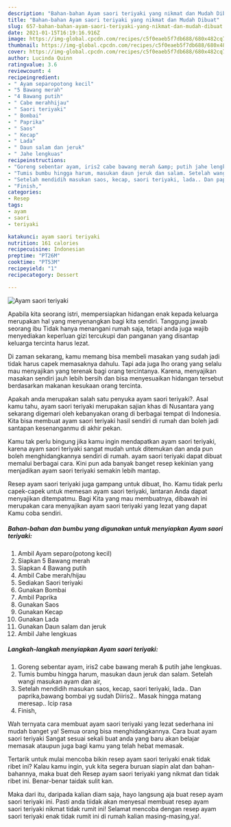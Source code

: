 ```yaml
---
description: "Bahan-bahan Ayam saori teriyaki yang nikmat dan Mudah Dibuat"
title: "Bahan-bahan Ayam saori teriyaki yang nikmat dan Mudah Dibuat"
slug: 657-bahan-bahan-ayam-saori-teriyaki-yang-nikmat-dan-mudah-dibuat
date: 2021-01-15T16:19:16.916Z
image: https://img-global.cpcdn.com/recipes/c5f0eaeb5f7db688/680x482cq70/ayam-saori-teriyaki-foto-resep-utama.jpg
thumbnail: https://img-global.cpcdn.com/recipes/c5f0eaeb5f7db688/680x482cq70/ayam-saori-teriyaki-foto-resep-utama.jpg
cover: https://img-global.cpcdn.com/recipes/c5f0eaeb5f7db688/680x482cq70/ayam-saori-teriyaki-foto-resep-utama.jpg
author: Lucinda Quinn
ratingvalue: 3.6
reviewcount: 4
recipeingredient:
- " Ayam separopotong kecil"
- "5 Bawang merah"
- "4 Bawang putih"
- " Cabe merahhijau"
- " Saori teriyaki"
- " Bombai"
- " Paprika"
- " Saos"
- " Kecap"
- " Lada"
- " Daun salam dan jeruk"
- " Jahe lengkuas"
recipeinstructions:
- "Goreng sebentar ayam, iris2 cabe bawang merah &amp; putih jahe lengkuas."
- "Tumis bumbu hingga harum, masukan daun jeruk dan salam. Setelah wangi masukan ayam dan air,"
- "Setelah mendidih masukan saos, kecap, saori teriyaki, lada.. Dan paprika,bawang bombai yg sudah Diiris2.. Masak hingga matang meresap.. Icip rasa"
- "Finish,"
categories:
- Resep
tags:
- ayam
- saori
- teriyaki

katakunci: ayam saori teriyaki 
nutrition: 161 calories
recipecuisine: Indonesian
preptime: "PT26M"
cooktime: "PT53M"
recipeyield: "1"
recipecategory: Dessert

---
```



![Ayam saori teriyaki](https://img-global.cpcdn.com/recipes/c5f0eaeb5f7db688/680x482cq70/ayam-saori-teriyaki-foto-resep-utama.jpg)

Apabila kita seorang istri, mempersiapkan hidangan enak kepada keluarga merupakan hal yang menyenangkan bagi kita sendiri. Tanggung jawab seorang ibu Tidak hanya menangani rumah saja, tetapi anda juga wajib menyediakan keperluan gizi tercukupi dan panganan yang disantap keluarga tercinta harus lezat.

Di zaman  sekarang, kamu memang bisa membeli masakan yang sudah jadi tidak harus capek memasaknya dahulu. Tapi ada juga lho orang yang selalu mau menyajikan yang terenak bagi orang tercintanya. Karena, menyajikan masakan sendiri jauh lebih bersih dan bisa menyesuaikan hidangan tersebut berdasarkan makanan kesukaan orang tercinta. 



Apakah anda merupakan salah satu penyuka ayam saori teriyaki?. Asal kamu tahu, ayam saori teriyaki merupakan sajian khas di Nusantara yang sekarang digemari oleh kebanyakan orang di berbagai tempat di Indonesia. Kita bisa membuat ayam saori teriyaki hasil sendiri di rumah dan boleh jadi santapan kesenanganmu di akhir pekan.

Kamu tak perlu bingung jika kamu ingin mendapatkan ayam saori teriyaki, karena ayam saori teriyaki sangat mudah untuk ditemukan dan anda pun boleh menghidangkannya sendiri di rumah. ayam saori teriyaki dapat dibuat memalui berbagai cara. Kini pun ada banyak banget resep kekinian yang menjadikan ayam saori teriyaki semakin lebih mantap.

Resep ayam saori teriyaki juga gampang untuk dibuat, lho. Kamu tidak perlu capek-capek untuk memesan ayam saori teriyaki, lantaran Anda dapat menyajikan ditempatmu. Bagi Kita yang mau membuatnya, dibawah ini merupakan cara menyajikan ayam saori teriyaki yang lezat yang dapat Kamu coba sendiri.

<!--inarticleads1-->

##### Bahan-bahan dan bumbu yang digunakan untuk menyiapkan Ayam saori teriyaki:

1. Ambil  Ayam separo(potong kecil)
1. Siapkan 5 Bawang merah
1. Siapkan 4 Bawang putih
1. Ambil  Cabe merah/hijau
1. Sediakan  Saori teriyaki
1. Gunakan  Bombai
1. Ambil  Paprika
1. Gunakan  Saos
1. Gunakan  Kecap
1. Gunakan  Lada
1. Gunakan  Daun salam dan jeruk
1. Ambil  Jahe lengkuas




<!--inarticleads2-->

##### Langkah-langkah menyiapkan Ayam saori teriyaki:

1. Goreng sebentar ayam, iris2 cabe bawang merah &amp; putih jahe lengkuas.
1. Tumis bumbu hingga harum, masukan daun jeruk dan salam. Setelah wangi masukan ayam dan air,
1. Setelah mendidih masukan saos, kecap, saori teriyaki, lada.. Dan paprika,bawang bombai yg sudah Diiris2.. Masak hingga matang meresap.. Icip rasa
1. Finish,




Wah ternyata cara membuat ayam saori teriyaki yang lezat sederhana ini mudah banget ya! Semua orang bisa menghidangkannya. Cara buat ayam saori teriyaki Sangat sesuai sekali buat anda yang baru akan belajar memasak ataupun juga bagi kamu yang telah hebat memasak.

Tertarik untuk mulai mencoba bikin resep ayam saori teriyaki enak tidak ribet ini? Kalau kamu ingin, yuk kita segera buruan siapin alat dan bahan-bahannya, maka buat deh Resep ayam saori teriyaki yang nikmat dan tidak ribet ini. Benar-benar taidak sulit kan. 

Maka dari itu, daripada kalian diam saja, hayo langsung aja buat resep ayam saori teriyaki ini. Pasti anda tiidak akan menyesal membuat resep ayam saori teriyaki nikmat tidak rumit ini! Selamat mencoba dengan resep ayam saori teriyaki enak tidak rumit ini di rumah kalian masing-masing,ya!.

